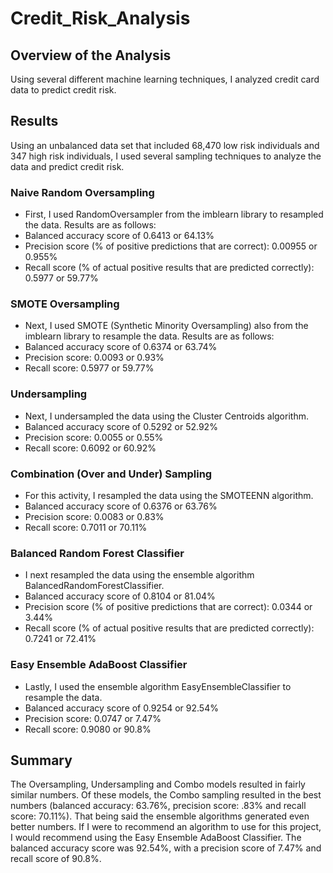 # Credit_Risk_Analysis

## Overview of the Analysis
Using several different machine learning techniques, I analyzed credit card data to predict credit risk.

## Results
Using an unbalanced data set that included 68,470 low risk individuals and 347 high risk individuals, I used several sampling techniques to analyze the data and predict credit risk.

### Naive Random Oversampling
- First, I used RandomOversampler from the imblearn library to resampled the data. Results are as follows:
- Balanced accuracy score of 0.6413 or 64.13%
- Precision score (% of positive predictions that are correct): 0.00955 or 0.955%
- Recall score (% of actual positive results that are predicted correctly): 0.5977 or 59.77%

### SMOTE Oversampling
- Next, I used SMOTE (Synthetic Minority Oversampling) also from the imblearn library to resample the data. Results are as follows:
- Balanced accuracy score of 0.6374 or 63.74%
- Precision score: 0.0093 or 0.93%
- Recall score: 0.5977 or 59.77%

### Undersampling
- Next, I undersampled the data using the Cluster Centroids algorithm.
- Balanced accuracy score of 0.5292 or 52.92%
- Precision score: 0.0055 or 0.55%
- Recall score: 0.6092 or 60.92%

### Combination (Over and Under) Sampling
- For this activity, I resampled the data using the SMOTEENN algorithm.
- Balanced accuracy score of 0.6376 or 63.76%
- Precision score: 0.0083 or 0.83%
- Recall score: 0.7011 or 70.11%

### Balanced Random Forest Classifier
- I next resampled the data using the ensemble algorithm BalancedRandomForestClassifier.
- Balanced accuracy score of 0.8104 or 81.04%
- Precision score (% of positive predictions that are correct): 0.0344 or 3.44%
- Recall score (% of actual positive results that are predicted correctly): 0.7241 or 72.41%

### Easy Ensemble AdaBoost Classifier
- Lastly, I used the ensemble algorithm EasyEnsembleClassifier to resample the data.
- Balanced accuracy score of 0.9254 or 92.54%
- Precision score: 0.0747 or 7.47%
- Recall score: 0.9080 or 90.8%

## Summary
The Oversampling, Undersampling and Combo models resulted in fairly similar numbers. Of these models, the Combo sampling resulted in the best numbers (balanced accuracy: 63.76%, precision score: .83% and recall score: 70.11%). That being said the ensemble algorithms generated even better numbers. If I were to recommend an algorithm to use for this project, I would recommend using the Easy Ensemble AdaBoost Classifier. The balanced accuracy score was 92.54%, with a precision score of 7.47% and recall score of 90.8%.
